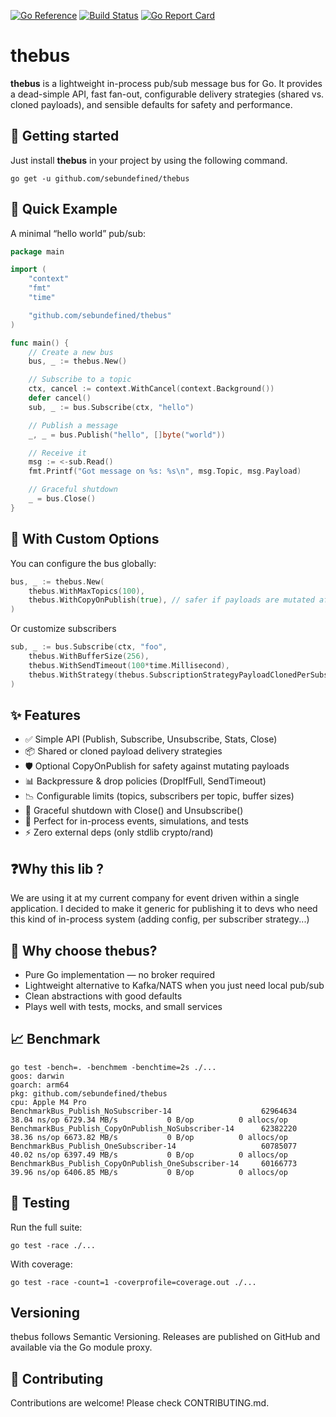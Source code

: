 [![Go Reference](https://pkg.go.dev/badge/github.com/sebundefined/thebus.svg)](https://pkg.go.dev/github.com/sebundefined/thebus)
[![Build Status](https://github.com/sebundefined/thebus/actions/workflows/release.yml/badge.svg)](https://github.com/sebudefined/thebus/actions/workflows/release.yml)
[![Go Report Card](https://goreportcard.com/badge/github.com/sebundefined/thebus)](https://goreportcard.com/report/github.com/sebundefined/thebus)

# thebus
**thebus** is a lightweight in-process pub/sub message bus for Go.
It provides a dead-simple API, fast fan-out, configurable delivery strategies (shared vs. cloned payloads), and sensible defaults for safety and performance.

## 🚀 Getting started

Just install **thebus** in your project by using the following command.

```shell
go get -u github.com/sebundefined/thebus
```

## 🔹 Quick Example

A minimal “hello world” pub/sub:

```go
package main

import (
	"context"
	"fmt"
	"time"

	"github.com/sebundefined/thebus"
)

func main() {
	// Create a new bus
	bus, _ := thebus.New()

	// Subscribe to a topic
	ctx, cancel := context.WithCancel(context.Background())
	defer cancel()
	sub, _ := bus.Subscribe(ctx, "hello")

	// Publish a message
	_, _ = bus.Publish("hello", []byte("world"))

	// Receive it
	msg := <-sub.Read()
	fmt.Printf("Got message on %s: %s\n", msg.Topic, msg.Payload)

	// Graceful shutdown
	_ = bus.Close()
}
```

## 🔧 With Custom Options

You can configure the bus globally:
```go
bus, _ := thebus.New(
	thebus.WithMaxTopics(100),
	thebus.WithCopyOnPublish(true), // safer if payloads are mutated after publish
)
```

Or customize subscribers

```go
sub, _ := bus.Subscribe(ctx, "foo",
	thebus.WithBufferSize(256),
	thebus.WithSendTimeout(100*time.Millisecond),
	thebus.WithStrategy(thebus.SubscriptionStrategyPayloadClonedPerSubscriber),
)
```

## ✨ Features

- ✅ Simple API (Publish, Subscribe, Unsubscribe, Stats, Close)
- 📦 Shared or cloned payload delivery strategies
- 🛡 Optional CopyOnPublish for safety against mutating payloads
- 📊 Backpressure & drop policies (DropIfFull, SendTimeout)
- 📉 Configurable limits (topics, subscribers per topic, buffer sizes)
- 🛑 Graceful shutdown with Close() and Unsubscribe()
- 🧪 Perfect for in-process events, simulations, and tests
- ⚡ Zero external deps (only stdlib crypto/rand)

## ❓Why this lib ?

We are using it at my current company for event driven within a single application. I decided to make it generic for publishing it to devs who need this
kind of in-process system (adding config, per subscriber strategy...)

## 🤔 Why choose thebus?
- Pure Go implementation — no broker required
- Lightweight alternative to Kafka/NATS when you just need local pub/sub
- Clean abstractions with good defaults
- Plays well with tests, mocks, and small services

## 📈 Benchmark

```shell
go test -bench=. -benchmem -benchtime=2s ./...
goos: darwin
goarch: arm64
pkg: github.com/sebundefined/thebus
cpu: Apple M4 Pro
BenchmarkBus_Publish_NoSubscriber-14                   	62964634	        38.04 ns/op	6729.34 MB/s	       0 B/op	       0 allocs/op
BenchmarkBus_Publish_CopyOnPublish_NoSubscriber-14     	62382220	        38.36 ns/op	6673.82 MB/s	       0 B/op	       0 allocs/op
BenchmarkBus_Publish_OneSubscriber-14                  	60785077	        40.02 ns/op	6397.49 MB/s	       0 B/op	       0 allocs/op
BenchmarkBus_Publish_CopyOnPublish_OneSubscriber-14    	60166773	        39.96 ns/op	6406.85 MB/s	       0 B/op	       0 allocs/op
```

## 🧪 Testing

Run the full suite:

```shell
go test -race ./...
```

With coverage:

```shell
go test -race -count=1 -coverprofile=coverage.out ./...
```

## Versioning

thebus follows Semantic Versioning.
Releases are published on GitHub and available via the Go module proxy.


## 🤝 Contributing

Contributions are welcome! Please check CONTRIBUTING.md.